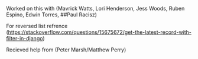 Worked on this with (Mavrick Watts, Lori Henderson, Jess Woods, Ruben Espino, Edwin Torres, ##Paul Racisz)

For reversed list refrence
(https://stackoverflow.com/questions/15675672/get-the-latest-record-with-filter-in-django)

Recieved help from (Peter Marsh/Matthew Perry)